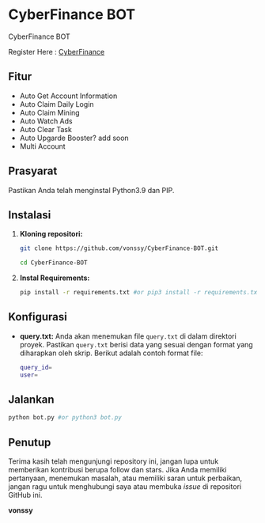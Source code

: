 # CyberFinance BOT
CyberFinance BOT

Register Here : [CyberFinance](https://t.me/CyberFinanceBot/game?startapp=cj1BYWRqd0d2WUw5ZFcmdT1yZWY=)

## Fitur

  - Auto Get Account Information
  - Auto Claim Daily Login
  - Auto Claim Mining
  - Auto Watch Ads
  - Auto Clear Task
  - Auto Upgarde Booster? add soon
  - Multi Account

## Prasyarat

Pastikan Anda telah menginstal Python3.9 dan PIP.

## Instalasi

1. **Kloning repositori:**
   ```bash
   git clone https://github.com/vonssy/CyberFinance-BOT.git
   ```
   ```bash
   cd CyberFinance-BOT
   ```

2. **Instal Requirements:**
   ```bash
   pip install -r requirements.txt #or pip3 install -r requirements.txt
   ```

## Konfigurasi

- **query.txt:** Anda akan menemukan file `query.txt` di dalam direktori proyek. Pastikan `query.txt` berisi data yang sesuai dengan format yang diharapkan oleh skrip. Berikut adalah contoh format file:

  ```bash
  query_id=
  user=
  ```

## Jalankan

```bash
python bot.py #or python3 bot.py
```

## Penutup

Terima kasih telah mengunjungi repository ini, jangan lupa untuk memberikan kontribusi berupa follow dan stars.
Jika Anda memiliki pertanyaan, menemukan masalah, atau memiliki saran untuk perbaikan, jangan ragu untuk menghubungi saya atau membuka *issue* di repositori GitHub ini.

**vonssy**